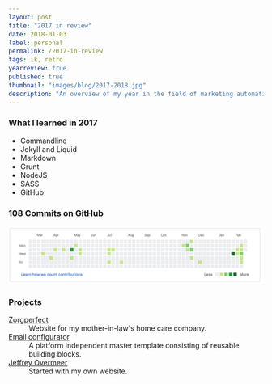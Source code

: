 ```yaml
---
layout: post
title: "2017 in review"
date: 2018-01-03
label: personal
permalink: /2017-in-review
tags: ik, retro
yearreview: true
published: true
thumbnail: "images/blog/2017-2018.jpg"
description: "An overview of my year in the field of marketing automation, web, and e-mail development. A great year in which I learned a lot and in my opinion also achieved a lot."
---
```

### What I learned in 2017
- Commandline
- Jekyll and Liquid
- Markdown
- Grunt
- NodeJS
- SASS
- GitHub

### 108 Commits on GitHub
![alt text](/images/blog/commits_2017.png "Commits in 2017")

### Projects
<dl>
            
   <dt><a href="http://www.zorgperfect.nl" target="_BLANK"> Zorgperfect </a> </dt>
            
   <dd>Website for my mother-in-law's home care company.
            
   </dd>
         
   <dt><a href="http://www.dm-interface.nl" target="_BLANK"> Email configurator </a> </dt>
         
   <dd>A platform independent master template consisting of reusable building blocks.
         
   </dd>
      
   <dt><a href="https://www.jeffreyovermeer.com" target="_BLANK"> Jeffrey Overmeer </a> </dt>
      
   <dd>Started with my own website. </dd>
</dl>
